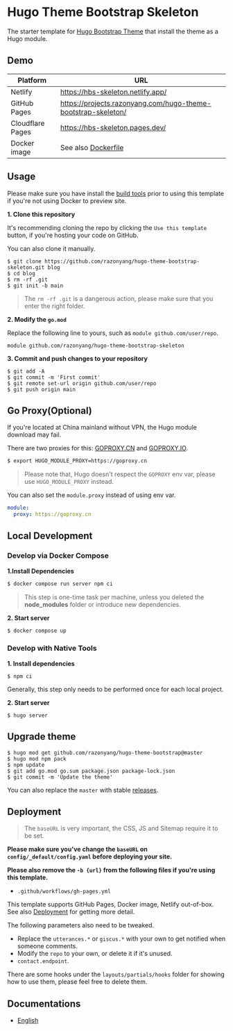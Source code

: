 # Hugo Theme Bootstrap Skeleton

The starter template for [Hugo Bootstrap Theme](https://github.com/razonyang/hugo-theme-bootstrap) that install the theme as a Hugo module.

## Demo

| Platform | URL |
|---|---|
| Netlify | https://hbs-skeleton.netlify.app/ |
| GitHub Pages | https://projects.razonyang.com/hugo-theme-bootstrap-skeleton/ |
| Cloudflare Pages | https://hbs-skeleton.pages.dev/ |
| Docker image | See also [Dockerfile](Dockerfile) |

## Usage

Please make sure you have install the [build tools](https://hbs.razonyang.com/v1/en/docs/getting-started/prerequisites/#build-tools) prior to using this template if you're not using Docker to preview site.

**1. Clone this repository**

It's recommending cloning the repo by clicking the `Use this template` button, if you're hosting your code on GitHub.

You can also clone it manually.

```shell
$ git clone https://github.com/razonyang/hugo-theme-bootstrap-skeleton.git blog
$ cd blog
$ rm -rf .git
$ git init -b main
```

> The `rm -rf .git` is a dangerous action, please make sure that you enter the right folder.

**2. Modify the `go.mod`**

Replace the following line to yours, such as `module github.com/user/repo`.

```text
module github.com/razonyang/hugo-theme-bootstrap-skeleton
```

**3. Commit and push changes to your repository**

```shell
$ git add -A
$ git commit -m 'First commit'
$ git remote set-url origin github.com/user/repo
$ git push origin main
```

## Go Proxy(Optional)

If you're located at China mainland without VPN, the Hugo module download may fail.

There are two proxies for this: [GOPROXY.CN](https://goproxy.cn) and [GOPROXY.IO](https://goproxy.io).

```bash
$ export HUGO_MODULE_PROXY=https://goproxy.cn
```

> Please note that, Hugo doesn't respect the `GOPROXY` env var, please use `HUGO_MODULE_PROXY` instead.

You can also set the `module.proxy` instead of using env var.

```yaml
module:
  proxy: https://goproxy.cn
```

## Local Development

### Develop via Docker Compose

**1.Install Dependencies**

```sh
$ docker compose run server npm ci
```

> This step is one-time task per machine, unless you deleted the __node_modules__ folder or introduce new dependencies.

**2. Start server**

```sh
$ docker compose up
```

### Develop with Native Tools

**1. Install dependencies**

```shell
$ npm ci
```

Generally, this step only needs to be performed once for each local project.

**2. Start server**

```shell
$ hugo server
```

## Upgrade theme

```shell
$ hugo mod get github.com/razonyang/hugo-theme-bootstrap@master
$ hugo mod npm pack
$ npm update
$ git add go.mod go.sum package.json package-lock.json
$ git commit -m 'Update the theme'
```

You can also replace the `master` with stable [releases](https://github.com/razonyang/hugo-theme-bootstrap/releases).

## Deployment

> The `baseURL` is very important, the CSS, JS and Sitemap require it to be set.

**Please make sure you've change the `baseURL` on `config/_default/config.yaml` before deploying your site.**

**Please also remove the `-b {url}` from the following files if you're using this template.**

- `.github/workflows/gh-pages.yml`

This template supports GitHub Pages, Docker image, Netlify out-of-box. See also [Deployment](https://hbs.razonyang.com/v1/en/docs/deployment/) for getting more detail.

The following parameters also need to be tweaked.

- Replace the `utterances.*` or `giscus.*` with your own to get notified when someone comments.
- Modify the `repo` to your own, or delete it if it's unused.
- `contact.endpoint`.

There are some hooks under the `layouts/partials/hooks` folder for showing how to use them, please feel free to delete them.

## Documentations

- [English](https://hbs.razonyang.com/v1/en/)

